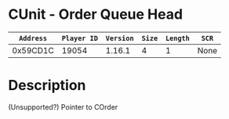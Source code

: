 # CUnit - Order Queue Head

| `Address` | `Player ID` | `Version` | `Size` | `Length` | `SCR` |
| ---------- | ----------- | --------- | ------ | -------- | ---- |
| 0x59CD1C | 19054 | 1.16.1 | 4 | 1 | None |

# Description

(Unsupported?) Pointer to COrder
